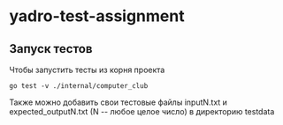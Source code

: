 # yadro-test-assignment

## Запуск тестов
Чтобы запустить тесты из корня проекта
```shell
go test -v ./internal/computer_club
```
Также можно добавить свои тестовые файлы inputN.txt и expected_outputN.txt 
(N -- любое целое число) в директорию testdata
